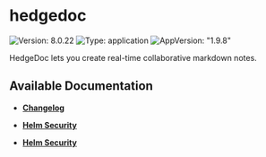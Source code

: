 # hedgedoc

![Version: 8.0.22](https://img.shields.io/badge/Version-8.0.22-informational?style=flat-square) ![Type: application](https://img.shields.io/badge/Type-application-informational?style=flat-square) ![AppVersion: "1.9.8"](https://img.shields.io/badge/AppVersion-"1.9.8"-informational?style=flat-square)

HedgeDoc lets you create real-time collaborative markdown notes.

## Available Documentation

- [**Changelog**](CHANGELOG)

- [**Helm Security**](container-security)

- [**Helm Security**](helm-security)

